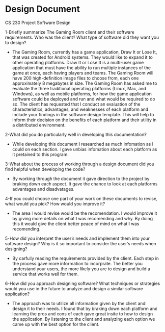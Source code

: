 # Design Document
CS 230 Project Software Design


1-Briefly summarize The Gaming Room client and their software requirements. Who was the client? What type of software did they want you to design?
  - The Gaming Room, currently has a game application, Draw It or Lose It, that was created for Android systems. They would like to expand it to other operating platforms. Draw It     or Lose It is a multi-user game application that must have the ability to run multiple instances of the game at once, each having players and teams. The Gaming Room will have     200 high-definition image files to choose from, each one approximately 8 megabytes in size. The Gaming Room has asked me to evaluate the three traditional operating platforms     (Linux, Mac, and Windows), as well as mobile platforms, for how the game application software could be deployed and run and what would be required to do so. The client has         requested that I conduct an evaluation of the characteristics, advantages, and weaknesses of each platform and include your findings in the software design template. This will     help to inform their decision on the benefits of each platform and their utility in a distributed environment.
  
2-What did you do particularly well in developing this documentation?
 - While developing this document I researched as much infomation as I could on each section. I gave unbias infomation about each platform as it pretained to this program.  
  
3-What about the process of working through a design document did you find helpful when developing the code?
 - By working through the document it gave direction to the project by braking down each aspect. It gave the chance to look at each platforms advantages and disadvatages.
  
4-If you could choose one part of your work on these documents to revise, what would you pick? How would you improve it?
 - The area I would revise would be the recomendation. I would improve it by giving more details on what I was recomending and why. By doing this it would give the client better     peace of mind on what I was recomending. 
  
5-How did you interpret the user’s needs and implement them into your software design? Why is it so important to consider the user’s needs when designing?
  - By carfully reading the requirements provided by the client. Each step in the process gave more information to incorprate. The better you understand your users, the more likely   you are to design and build a service that works well for them. 
  
6-How did you approach designing software? What techniques or strategies would you use in the future to analyze and design a similar software application?
 - The approach was to utilize all information given by the client and design it to their needs. I found that by braking down each platform and learning the pros and cons of each     gave great insite to how to design the application. By listening to the client and analyzing each option we came up with the best option for the client. 
